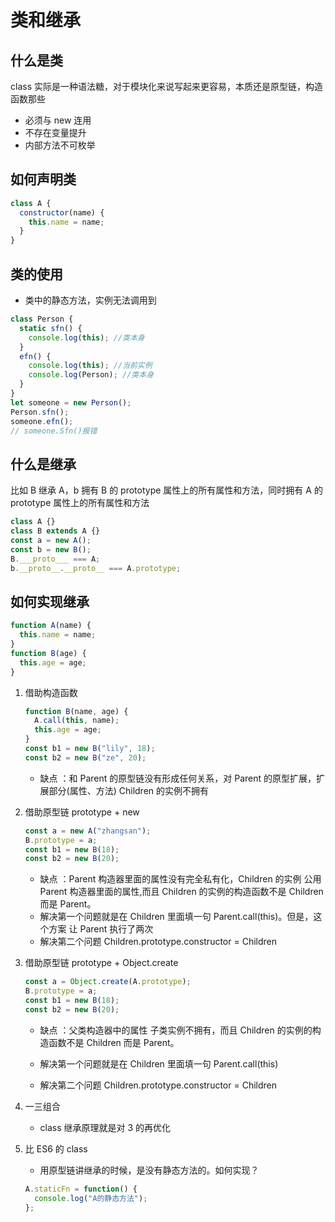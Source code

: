 # 类和继承

## 什么是类

class 实际是一种语法糖，对于模块化来说写起来更容易，本质还是原型链，构造函数那些
- 必须与 new 连用
- 不存在变量提升
- 内部方法不可枚举

## 如何声明类

```js
class A {
  constructor(name) {
    this.name = name;
  }
}
```

## 类的使用

- 类中的静态方法，实例无法调用到

```js
class Person {
  static sfn() {
    console.log(this); //类本身
  }
  efn() {
    console.log(this); //当前实例
    console.log(Person); //类本身
  }
}
let someone = new Person();
Person.sfn();
someone.efn();
// someone.Sfn()报错
```

## 什么是继承

比如 B 继承 A，b 拥有 B 的 prototype 属性上的所有属性和方法，同时拥有 A 的 prototype 属性上的所有属性和方法

```js
class A {}
class B extends A {}
const a = new A();
const b = new B();
B.___proto___ === A;
b.__proto__.__proto__ === A.prototype;
```

## 如何实现继承

```js
function A(name) {
  this.name = name;
}
function B(age) {
  this.age = age;
}
```

1. 借助构造函数
   ```js
   function B(name, age) {
     A.call(this, name);
     this.age = age;
   }
   const b1 = new B("lily", 18);
   const b2 = new B("ze", 20);
   ```
   - 缺点 ：和 Parent 的原型链没有形成任何关系，对 Parent 的原型扩展，扩展部分(属性、方法) Children 的实例不拥有
2. 借助原型链 prototype + new

   ```js
   const a = new A("zhangsan");
   B.prototype = a;
   const b1 = new B(18);
   const b2 = new B(20);
   ```

   - 缺点 ：Parent 构造器里面的属性没有完全私有化，Children 的实例 公用 Parent 构造器里面的属性,而且 Children 的实例的构造函数不是 Children 而是 Parent。
   - 解决第一个问题就是在 Children 里面填一句 Parent.call(this)。但是，这个方案 让 Parent 执行了两次
   - 解决第二个问题 Children.prototype.constructor = Children

3. 借助原型链 prototype + Object.create

   ```js
   const a = Object.create(A.prototype);
   B.prototype = a;
   const b1 = new B(18);
   const b2 = new B(20);
   ```

   - 缺点 ：父类构造器中的属性 子类实例不拥有，而且 Children 的实例的构造函数不是 Children 而是 Parent。

   - 解决第一个问题就是在 Children 里面填一句 Parent.call(this)
   - 解决第二个问题 Children.prototype.constructor = Children

4. 一三组合
   - class 继承原理就是对 3 的再优化
5. 比 ES6 的 class
   - 用原型链讲继承的时候，是没有静态方法的。如何实现？
   ```js
   A.staticFn = function() {
     console.log("A的静态方法");
   };
   ```
